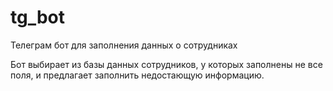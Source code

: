 # tg_bot
Телеграм бот для заполнения данных о сотрудниках

Бот выбирает из базы данных сотрудников, у которых заполнены не все поля, и предлагает заполнить недостающую информацию. 
